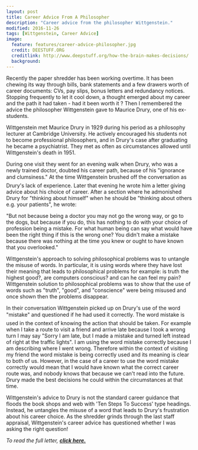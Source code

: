```yaml
---
layout: post
title: Career Advice From A Philosopher
description: "Career advice from the philosopher Wittgenstein."
modified: 2016-11-26
tags: [Wittgenstein, Career Advice]
image:
  feature: features/career-advice-philosopher.jpg
  credit: DEESTUFF.ORG
  creditlink: http://www.deepstuff.org/how-the-brain-makes-decisions/
  background:
---
```


Recently the paper shredder has been working overtime.  It has been chewing its way through bills, bank statements and a few drawers worth of career documents: CVs, pay slips, bonus letters and redundancy notices. Stopping frequently to let it cool down, a thought emerged about my career and the path it had taken - had it been worth it ? Then I remembered the advice the philosopher Wittgenstein gave to Maurice Drury, one of his ex-students.

Wittgenstein met Maurice Drury in 1929 during his period as a philosophy lecturer at Cambridge University. He actively encouraged his students not to become professional philosophers, and in Drury's case after graduating he became a psychiatrist. They met as often as circumstances allowed until Wittgenstein's death in 1951.

During one visit they went for an evening walk when Drury, who was a newly trained doctor, doubted his career path, because of his "ignorance and clumsiness." At the time Wittgenstein brushed off the conversation as Drury's lack of experience. Later that evening he wrote him a letter giving advice about his choice of career. After a section where he admonished Drury for "thinking about himself" when he should be "thinking about others e.g. your patients", he wrote:

"But not because being a doctor you may not go the wrong way, or go to the dogs, but because if you do, this has nothing to do with your choice of profession being a mistake. For what human being can say what would have been the right thing if this is the wrong one? You didn't make a mistake because there was nothing at the time you knew or ought to have known that you overlooked."

Wittgenstein's approach to solving philosophical problems was to untangle the misuse of words. In particular, it is using words where they have lost their meaning that leads to philosophical problems for example: is truth the highest good?, are computers conscious? and can he can feel my pain? Wittgenstein solution to philosophical problems was to show that the use of words such as "truth", "good", and "conscience" were being misused and once shown then the problems disappear.

In their conversation Wittgenstein picked up on Drury's use of the word "mistake" and questioned if he had used it correctly. The word mistake is used in the context of knowing the action that should be taken. For example when I take a route to visit a friend and arrive late because I took a wrong turn I may say  "Sorry I am late, but I made a mistake and turned left instead of right at the traffic lights".  I am using the word mistake correctly because I am describing where I went wrong. Therefore within the context of visiting my friend the word mistake is being correctly used and its meaning is clear to both of us. However, in the case of a career to use the word mistake correctly would mean that I would have known what the correct career route was, and nobody knows that because we can't read into the future. Drury made the best decisions he could within the circumstances at that time.

Wittgenstein's advice to Drury is not the standard career guidance that floods the book shops and web with 'Ten Steps To Success' type headings. Instead, he untangles the misuse of a word that leads to Drury's  frustration about his career choice. As the shredder grinds through the last staff appraisal, Wittgenstein's career advice has questioned whether I was asking the right question!

<i>To read the full letter, <a href="/assets/downloads/Wittgenstein’s-Letter-to-Drury.pdf"><b>click here.</b></a>
</i>
